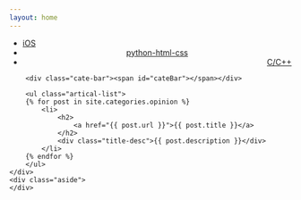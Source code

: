 ```yaml
---
layout: home
---
```


<div class="index-content opinion">
    <div class="section">
        <ul class="artical-cate">
            <li><a href="/"><span>iOS</span></a></li>
            <li class="on" style="text-align:center"><a href="/opinion"><span>python-html-css</span></a></li>
            <li style="text-align:right"><a href="/project"><span>C/C++</span></a></li>
        </ul>

        <div class="cate-bar"><span id="cateBar"></span></div>

        <ul class="artical-list">
        {% for post in site.categories.opinion %}
            <li>
                <h2>
                    <a href="{{ post.url }}">{{ post.title }}</a>
                </h2>
                <div class="title-desc">{{ post.description }}</div>
            </li>
        {% endfor %}
        </ul>
    </div>
    <div class="aside">
    </div>
</div>
